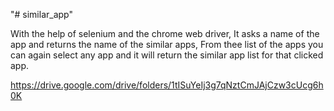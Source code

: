 "# similar_app" 

With the help of selenium and the chrome web driver, It asks a name of the app and returns the name of the similar apps, 
From thee list of the apps you can again select any app and  it will return the similar app list for that clicked app. 

https://drive.google.com/drive/folders/1tISuYeIj3g7qNztCmJAjCzw3cUcg6h0K
